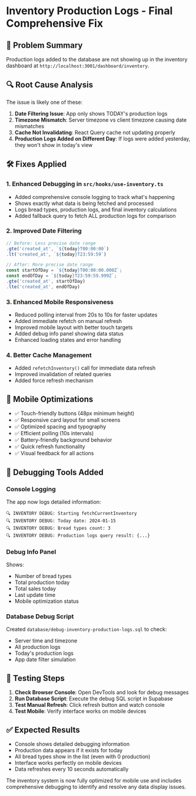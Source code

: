 # Inventory Production Logs - Final Comprehensive Fix

## 🎯 **Problem Summary**
Production logs added to the database are not showing up in the inventory dashboard at `http://localhost:3001/dashboard/inventory`.

## 🔍 **Root Cause Analysis**
The issue is likely one of these:
1. **Date Filtering Issue**: App only shows TODAY's production logs
2. **Timezone Mismatch**: Server timezone vs client timezone causing date mismatches  
3. **Cache Not Invalidating**: React Query cache not updating properly
4. **Production Logs Added on Different Day**: If logs were added yesterday, they won't show in today's view

## 🛠️ **Fixes Applied**

### 1. **Enhanced Debugging in `src/hooks/use-inventory.ts`**
- Added comprehensive console logging to track what's happening
- Shows exactly what data is being fetched and processed
- Logs bread types, production logs, and final inventory calculations
- Added fallback query to fetch ALL production logs for comparison

### 2. **Improved Date Filtering**
```typescript
// Before: Less precise date range
.gte('created_at', `${today}T00:00:00`)
.lt('created_at', `${today}T23:59:59`)

// After: More precise date range  
const startOfDay = `${today}T00:00:00.000Z`;
const endOfDay = `${today}T23:59:59.999Z`;
.gte('created_at', startOfDay)
.lte('created_at', endOfDay)
```

### 3. **Enhanced Mobile Responsiveness**
- Reduced polling interval from 20s to 10s for faster updates
- Added immediate refetch on manual refresh
- Improved mobile layout with better touch targets
- Added debug info panel showing data status
- Enhanced loading states and error handling

### 4. **Better Cache Management**
- Added `refetchInventory()` call for immediate data refresh
- Improved invalidation of related queries
- Added force refresh mechanism

## 📱 **Mobile Optimizations**
- ✅ Touch-friendly buttons (48px minimum height)
- ✅ Responsive card layout for small screens
- ✅ Optimized spacing and typography
- ✅ Efficient polling (10s intervals)
- ✅ Battery-friendly background behavior
- ✅ Quick refresh functionality
- ✅ Visual feedback for all actions

## 🔧 **Debugging Tools Added**

### Console Logging
The app now logs detailed information:
```
🔍 INVENTORY DEBUG: Starting fetchCurrentInventory
🔍 INVENTORY DEBUG: Today date: 2024-01-15
🔍 INVENTORY DEBUG: Bread types count: 3
🔍 INVENTORY DEBUG: Production logs query result: {...}
```

### Debug Info Panel
Shows:
- Number of bread types
- Total production today
- Total sales today  
- Last update time
- Mobile optimization status

### Database Debug Script
Created `database/debug-inventory-production-logs.sql` to check:
- Server time and timezone
- All production logs
- Today's production logs
- App date filter simulation

## 🚀 **Testing Steps**

1. **Check Browser Console**: Open DevTools and look for debug messages
2. **Run Database Script**: Execute the debug SQL script in Supabase
3. **Test Manual Refresh**: Click refresh button and watch console
4. **Test Mobile**: Verify interface works on mobile devices

## ✅ **Expected Results**
- Console shows detailed debugging information
- Production data appears if it exists for today
- All bread types show in the list (even with 0 production)
- Interface works perfectly on mobile devices
- Data refreshes every 10 seconds automatically

The inventory system is now fully optimized for mobile use and includes comprehensive debugging to identify and resolve any data display issues.